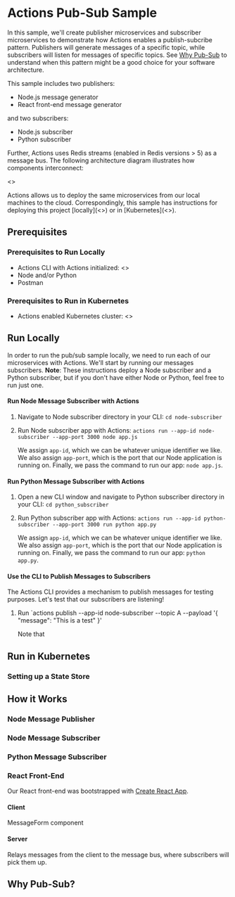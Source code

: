# Actions Pub-Sub Sample

In this sample, we'll create publisher microservices and subscriber microservices to demonstrate how Actions enables a publish-subcribe pattern. Publishers will generate messages of a specific topic, while subscribers will listen for messages of specific topics. See [Why Pub-Sub](<INSERTLINK>) to understand when this pattern might be a good choice for your software architecture.

This sample includes two publishers:

- Node.js message generator
- React front-end message generator

and two subscribers: 
 
- Node.js subscriber
- Python subscriber

Further, Actions uses Redis streams (enabled in Redis versions > 5) as a message bus. The following architecture diagram illustrates how components interconnect:

<<INSERT ARCHITECTURE DIAGRAM>>

Actions allows us to deploy the same microservices from our local machines to the cloud. Correspondingly, this sample has instructions for deploying this project [locally](<<INSERT LINK>>) or in [Kubernetes](<<INSERT LINK>>). 

## Prerequisites

### Prerequisites to Run Locally

- Actions CLI with Actions initialized: <<INSERT DOCUMENTATION LINK>>
- Node and/or Python
- Postman

### Prerequisites to Run in Kubernetes

- Actions enabled Kubernetes cluster: <<INSERT DOCUMENTATION LINK>>

## Run Locally

In order to run the pub/sub sample locally, we need to run each of our microservices with Actions. We'll start by running our messages subscribers. **Note**: These instructions deploy a Node subscriber and a Python subscriber, but if you don't have either Node or Python, feel free to run just one.

#### Run Node Message Subscriber with Actions

1. Navigate to Node subscriber directory in your CLI: `cd node-subscriber`
2. Run Node subscriber app with Actions: `actions run --app-id node-subscriber --app-port 3000 node app.js`
    
    We assign `app-id`, which we can be whatever unique identifier we like. We also assign `app-port`, which is the port that our Node application is running on. Finally, we pass the command to run our app: `node app.js`.

#### Run Python Message Subscriber with Actions

1. Open a new CLI window and navigate to Python subscriber directory in your CLI: `cd python_subscriber`
2. Run Python subscriber app with Actions: `actions run --app-id python-subscriber --app-port 3000 run python app.py`
    
    We assign `app-id`, which we can be whatever unique identifier we like. We also assign `app-port`, which is the port that our Node application is running on. Finally, we pass the command to run our app: `python app.py`.

#### Use the CLI to Publish Messages to Subscribers

The Actions CLI provides a mechanism to publish messages for testing purposes. Let's test that our subscribers are listening!

1. Run `actions publish --app-id node-subscriber --topic A --payload '{ "message": "This is a test" }'

    Note that 

## Run in Kubernetes

### Setting up a State Store

## How it Works

### Node Message Publisher

### Node Message Subscriber

### Python Message Subscriber

### React Front-End

Our React front-end was bootstrapped with [Create React App](<INSERTLINK>). 

#### Client

MessageForm component 

#### Server
Relays messages from the client to the message bus, where subscribers will pick them up.

## Why Pub-Sub?